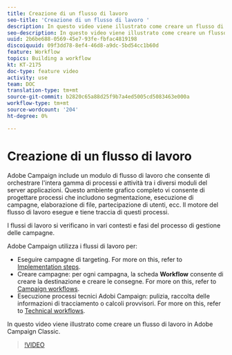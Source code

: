 ```yaml
---
title: Creazione di un flusso di lavoro
seo-title: 'Creazione di un flusso di lavoro '
description: In questo video viene illustrato come creare un flusso di lavoro in Adobe Campaign Classic.
seo-description: In questo video viene illustrato come creare un flusso di lavoro in Adobe Campaign Classic.
uuid: 2b6be688-0569-45e7-93fe-fbfac4819198
discoiquuid: 09f3dd78-8ef4-46d8-a9dc-5bd54cc1b60d
feature: Workflow
topics: Building a workflow
kt: KT-2175
doc-type: feature video
activity: use
team: DOC
translation-type: tm+mt
source-git-commit: b2820c65a88d25f9b7a4ed5005cd5083463e000a
workflow-type: tm+mt
source-wordcount: '204'
ht-degree: 0%

---
```



# Creazione di un flusso di lavoro

 Adobe Campaign include un modulo di flusso di lavoro che consente di orchestrare l&#39;intera gamma di processi e attività tra i diversi moduli del server applicazioni. Questo ambiente grafico completo vi consente di progettare processi che includono segmentazione, esecuzione di campagne, elaborazione di file, partecipazione di utenti, ecc. Il motore del flusso di lavoro esegue e tiene traccia di questi processi.

I flussi di lavoro si verificano in vari contesti e fasi del processo di gestione delle campagne.

 Adobe Campaign utilizza i flussi di lavoro per:

* Eseguire campagne di targeting. For more on this, refer to [Implementation steps](https://docs.adobe.com/content/help/en/campaign-classic/using/automating-with-workflows/general-operation/building-a-workflow.html#Implementation_steps_).
* Creare campagne: per ogni campagna, la scheda **Workflow** consente di creare la destinazione e creare le consegne. For more on this, refer to [Campaign workflows](https://docs.adobe.com/content/help/en/campaign-classic/using/automating-with-workflows/general-operation/building-a-workflow.html#campaign-workflows).
* Esecuzione  processi tecnici Adobi Campaign: pulizia, raccolta delle informazioni di tracciamento o calcoli provvisori. For more on this, refer to [Technical workflows](https://docs.adobe.com/content/help/en/campaign-classic/using/automating-with-workflows/general-operation/building-a-workflow.html#technical-workflows).

In questo video viene illustrato come creare un flusso di lavoro in Adobe Campaign Classic.

>[!VIDEO](https://video.tv.adobe.com/v/25559?quality=12)
